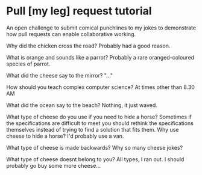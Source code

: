 # Pull [my leg] request tutorial
An open challenge to submit comical punchlines to my jokes to demonstrate how pull requests can enable collaborative working. 

Why did the chicken cross the road? Probably had a good reason.

What is orange and sounds like a parrot? Probably a rare oranged-coloured species of parrot.

What did the cheese say to the mirror? "..."

How should you teach complex computer science? At times other than 8.30 AM

What did the ocean say to the beach? Nothing, it just waved.

What type of cheese do you use if you need to hide a horse? Sometimes if the specifications are difficult to meet you should rethink the specifications themselves instead of trying to find a solution that fits them. Why use cheese to hide a horse? I'd probably use a van.

What type of cheese is made backwards? Why so many cheese jokes?

What type of cheese doesnt belong to you? All types, I ran out. I should probably go buy some more cheese...
